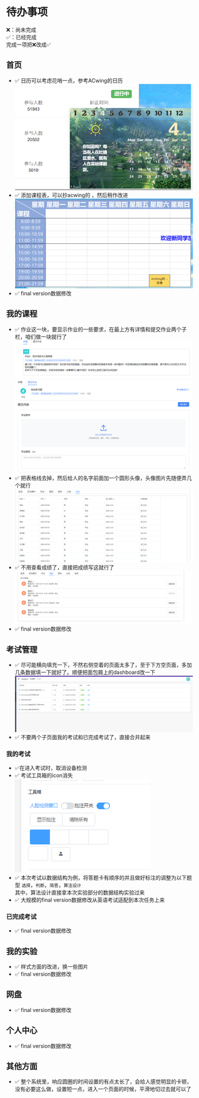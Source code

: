 # 待办事项

❌：尚未完成  
✅：已经完成  
完成一项把❌改成✅

## 首页

- ✅ 日历可以考虑花哨一点，参考ACwing的日历
	![](./temp_readme_fig/日历.png)
- ✅ 添加课程表，可以抄acwing的 ，然后稍作改进 
	![](temp_readme_fig/acwing课程表.png)
- ✅ final version数据修改 


## 我的课程

- ✅ 作业这一块，要显示作业的一些要求，在最上方有详情和提交作业两个子栏，咱们做一块就行了  
  	![](temp_readme_fig/作业详情.png)  
  	![](temp_readme_fig/作业.png) 
- ✅ 把表格线去掉，然后给人的名字前面加一个圆形头像，头像图片先随便弄几个就行  
  	![](temp_readme_fig/成员列表.png)  
- ✅ 不用查看成绩了，直接把成绩写这就行了
  	![](temp_readme_fig/查看成绩.png)
- ✅ final version数据修改

## 考试管理
- ✅ 尽可能横向填充一下，不然右侧空着的页面太多了，至于下方空页面，多加几条数据填一下就好了。顺便把面包屑上的dashboard改一下  
	![](temp_readme_fig/考试首页.png)
- ✅ 不要两个子页面我的考试和已完成考试了，直接合并起来


### 我的考试

- ✅在进入考试时，取消设备检测    
- ✅ 考试工具箱的icon消失   
	![](temp_readme_fig/考试工具箱.png)  
- ✅ 本次考试以数据结构为例，将答题卡有顺序的并且做好标注的调整为以下题型
	`选择`，`判断`，`简答`，`算法设计`  
	其中，算法设计直接拿本次实验部分的数据结构实验过来
- ✅ 大规模的final version数据修改从英语考试适配到本次任务上来  


### 已完成考试

- ✅ final version数据修改 

## 我的实验

- ✅ 样式方面的改进，换一些图片  
- ✅ final version数据修改

## 网盘

- ✅ final version数据修改


## 个人中心

- ✅ final version数据修改

## 其他方面

- ✅ 整个系统里，响应圆圈的时间设置的有点太长了，会给人感觉明显的卡顿，没有必要这么做，设置短一点，进入一个页面的时候，平滑地切过去就可以了
